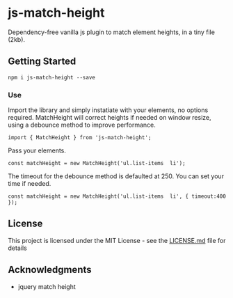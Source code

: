# js-match-height

Dependency-free vanilla js plugin to match element heights, in a tiny file (2kb).

## Getting Started

```
npm i js-match-height --save
```

### Use

Import the library and simply instatiate with your elements, no options required. MatchHeight will correct heights if needed on window resize, using a debounce method to improve performance. 

```
import { MatchHeight } from 'js-match-height';
```

Pass your elements. 

```
const matchHeight = new MatchHeight('ul.list-items  li');
```

The timeout for the debounce method is defaulted at 250. You can set your time if needed. 

```
const matchHeight = new MatchHeight('ul.list-items  li', { timeout:400 });
```

## License

This project is licensed under the MIT License - see the [LICENSE.md](LICENSE.md) file for details

## Acknowledgments

* jquery match height
